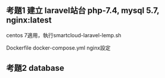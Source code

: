 ## 考題1 建立 laravel站台 php-7.4, mysql 5.7, nginx:latest
centos 7適用，執行smartcloud-laravel-lemp.sh

Dockerfile
docker-compose.yml
nginx設定

## 考題2 database 
